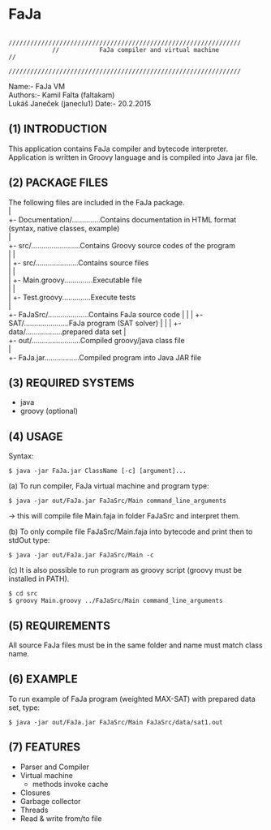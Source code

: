 FaJa
======================================

				////////////////////////////////////////////////////////////////
				//  	     FaJa compiler and virtual machine                //
				////////////////////////////////////////////////////////////////

Name:-      FaJa VM  
Authors:-   Kamil Falta (faltakam)  
	        Lukáš Janeček (janeclu1)
Date:-      20.2.2015  


(1) INTRODUCTION
----------------------
This application contains FaJa compiler and bytecode interpreter. Application is written
in Groovy language and is compiled into Java jar file.


(2) PACKAGE FILES
----------------------
The following files are included in the FaJa package.  
 |  
 +- Documentation/..............Contains documentation in HTML format (syntax, native classes, example)  
 |  
 +- src/........................Contains Groovy source codes of the program  
 |  |  
 |  +- src/.....................Contains source files  
 |  |  
 |  +- Main.groovy..............Executable file  
 |  |  
 |  +- Test.groovy..............Execute tests  
 |  
 +- FaJaSrc/....................Contains FaJa source code
 | |
 | +- SAT/......................FaJa program (SAT solver)
 |    |
 |    +- data/..................prepared data set
 |  
 +- out/........................Compiled groovy/java class file  
    |  
    +- FaJa.jar.................Compiled program into Java JAR file  


(3) REQUIRED SYSTEMS
----------------------
- java
- groovy (optional)


(4) USAGE
----------------------
Syntax:

	$ java -jar FaJa.jar ClassName [-c] [argument]...

(a) To run compiler, FaJa virtual machine and program type:

	$ java -jar out/FaJa.jar FaJaSrc/Main command_line_arguments

  -> this will compile file Main.faja in folder FaJaSrc and interpret them.

(b) To only compile file FaJaSrc/Main.faja into bytecode and print then to stdOut type:

	$ java -jar out/FaJa.jar FaJaSrc/Main -c
  
(c) It is also possible to run program as groovy script (groovy must be installed in PATH).

	$ cd src
	$ groovy Main.groovy ../FaJaSrc/Main command_line_arguments


(5) REQUIREMENTS
----------------------
All source FaJa files must be in the same folder and name must match class name.


(6) EXAMPLE
----------------------
To run example of FaJa program (weighted MAX-SAT) with prepared data set, type:

	$ java -jar out/FaJa.jar FaJaSrc/Main FaJaSrc/data/sat1.out


(7) FEATURES
----------------------
- Parser and Compiler
- Virtual machine
	- methods invoke cache
- Closures
- Garbage collector
- Threads
- Read & write from/to file
